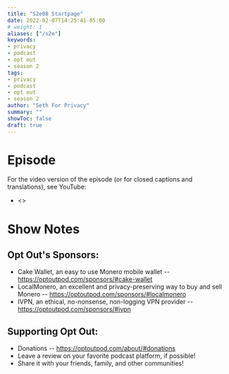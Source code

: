 ```yaml
---
title: "S2e08 Startpage"
date: 2022-02-07T14:25:41-05:00
# weight: 1
aliases: ["/s2e"]
keywords:
- privacy
- podcast
- opt out
- season 2
tags:
- privacy
- podcast
- opt out
- season 2
author: "Seth For Privacy"
summary: ""
showToc: false
draft: true
---
```


# Episode



For the video version of the episode (or for closed captions and translations), see YouTube: 

- <>

# Show Notes



## Opt Out's Sponsors:

- Cake Wallet, an easy to use Monero mobile wallet -- https://optoutpod.com/sponsors/#cake-wallet
- LocalMonero, an excellent and privacy-preserving way to buy and sell Monero -- https://optoutpod.com/sponsors/#localmonero
- IVPN, an ethical, no-nonsense, non-logging VPN provider -- https://optoutpod.com/sponsors/#ivpn

## Supporting Opt Out:

- Donations -- https://optoutpod.com/about/#donations
- Leave a review on your favorite podcast platform, if possible!
- Share it with your friends, family, and other communities!
